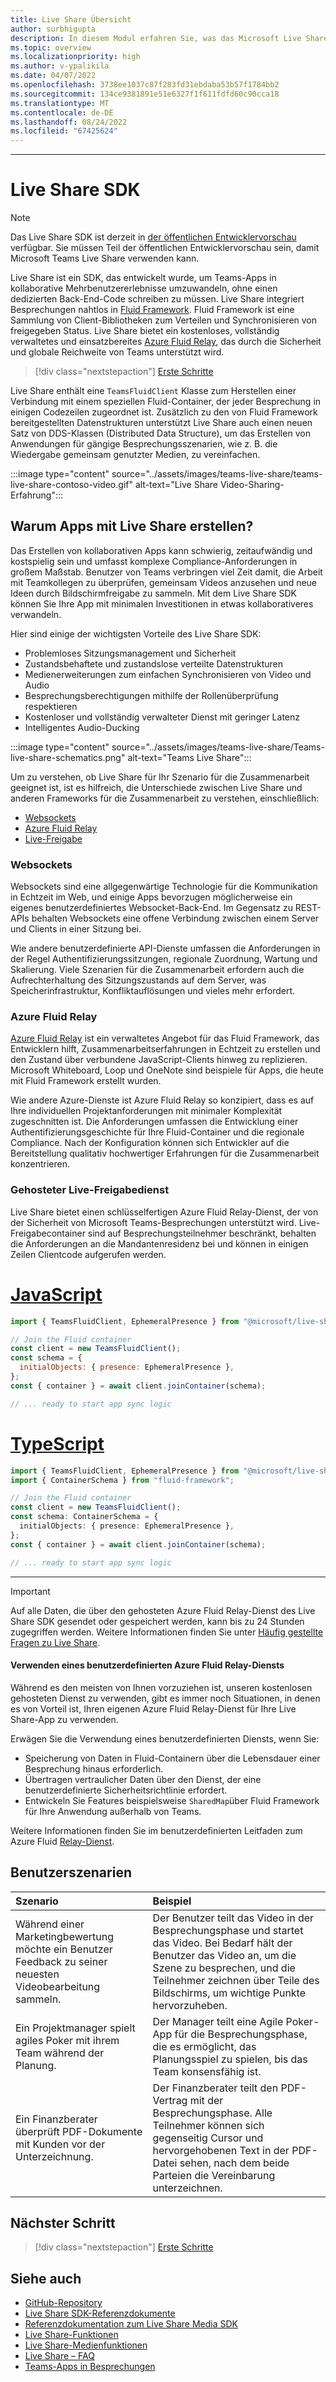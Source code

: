 ```yaml
---
title: Live Share Übersicht
author: surbhigupta
description: In diesem Modul erfahren Sie, was das Microsoft Live Share SDK und seine Benutzerszenarien sind.
ms.topic: overview
ms.localizationpriority: high
ms.author: v-ypalikila
ms.date: 04/07/2022
ms.openlocfilehash: 3738ee1037c87f283fd31ebdaba53b57f1784bb2
ms.sourcegitcommit: 134ce9381891e51e6327f1f611fdfd60c90cca18
ms.translationtype: MT
ms.contentlocale: de-DE
ms.lasthandoff: 08/24/2022
ms.locfileid: "67425624"
---
```

---

# <a name="live-share-sdk"></a>Live Share SDK

> [!NOTE]
> Das Live Share SDK ist derzeit in [der öffentlichen Entwicklervorschau](../resources/dev-preview/developer-preview-intro.md) verfügbar. Sie müssen Teil der öffentlichen Entwicklervorschau sein, damit Microsoft Teams Live Share verwenden kann.

Live Share ist ein SDK, das entwickelt wurde, um Teams-Apps in kollaborative Mehrbenutzererlebnisse umzuwandeln, ohne einen dedizierten Back-End-Code schreiben zu müssen. Live Share integriert Besprechungen nahtlos in [Fluid Framework](https://fluidframework.com/). Fluid Framework ist eine Sammlung von Client-Bibliotheken zum Verteilen und Synchronisieren von freigegeben Status. Live Share bietet ein kostenloses, vollständig verwaltetes und einsatzbereites [Azure Fluid Relay](/azure/azure-fluid-relay/), das durch die Sicherheit und globale Reichweite von Teams unterstützt wird.

> [!div class="nextstepaction"]
> [Erste Schritte](teams-live-share-quick-start.md)

Live Share enthält eine `TeamsFluidClient` Klasse zum Herstellen einer Verbindung mit einem speziellen Fluid-Container, der jeder Besprechung in einigen Codezeilen zugeordnet ist. Zusätzlich zu den von Fluid Framework bereitgestellten Datenstrukturen unterstützt Live Share auch einen neuen Satz von DDS-Klassen (Distributed Data Structure), um das Erstellen von Anwendungen für gängige Besprechungsszenarien, wie z. B. die Wiedergabe gemeinsam genutzter Medien, zu vereinfachen.

:::image type="content" source="../assets/images/teams-live-share/teams-live-share-contoso-video.gif" alt-text="Live Share Video-Sharing-Erfahrung":::

## <a name="why-build-apps-with-live-share"></a>Warum Apps mit Live Share erstellen?

Das Erstellen von kollaborativen Apps kann schwierig, zeitaufwändig und kostspielig sein und umfasst komplexe Compliance-Anforderungen in großem Maßstab. Benutzer von Teams verbringen viel Zeit damit, die Arbeit mit Teamkollegen zu überprüfen, gemeinsam Videos anzusehen und neue Ideen durch Bildschirmfreigabe zu sammeln. Mit dem Live Share SDK können Sie Ihre App mit minimalen Investitionen in etwas kollaborativeres verwandeln.

Hier sind einige der wichtigsten Vorteile des Live Share SDK:

- Problemloses Sitzungsmanagement und Sicherheit
- Zustandsbehaftete und zustandslose verteilte Datenstrukturen
- Medienerweiterungen zum einfachen Synchronisieren von Video und Audio
- Besprechungsberechtigungen mithilfe der Rollenüberprüfung respektieren
- Kostenloser und vollständig verwalteter Dienst mit geringer Latenz
- Intelligentes Audio-Ducking

:::image type="content" source="../assets/images/teams-live-share/Teams-live-share-schematics.png" alt-text="Teams Live Share":::

Um zu verstehen, ob Live Share für Ihr Szenario für die Zusammenarbeit geeignet ist, ist es hilfreich, die Unterschiede zwischen Live Share und anderen Frameworks für die Zusammenarbeit zu verstehen, einschließlich:

- [Websockets](#web-sockets)
- [Azure Fluid Relay](#azure-fluid-relay)
- [Live-Freigabe](#live-share-hosted-service)

### <a name="web-sockets"></a>Websockets

Websockets sind eine allgegenwärtige Technologie für die Kommunikation in Echtzeit im Web, und einige Apps bevorzugen möglicherweise ein eigenes benutzerdefiniertes Websocket-Back-End. Im Gegensatz zu REST-APIs behalten Websockets eine offene Verbindung zwischen einem Server und Clients in einer Sitzung bei.

Wie andere benutzerdefinierte API-Dienste umfassen die Anforderungen in der Regel Authentifizierungssitzungen, regionale Zuordnung, Wartung und Skalierung. Viele Szenarien für die Zusammenarbeit erfordern auch die Aufrechterhaltung des Sitzungszustands auf dem Server, was Speicherinfrastruktur, Konfliktauflösungen und vieles mehr erfordert.

### <a name="azure-fluid-relay"></a>Azure Fluid Relay

[Azure Fluid Relay](/azure/azure-fluid-relay/) ist ein verwaltetes Angebot für das Fluid Framework, das Entwicklern hilft, Zusammenarbeitserfahrungen in Echtzeit zu erstellen und den Zustand über verbundene JavaScript-Clients hinweg zu replizieren. Microsoft Whiteboard, Loop und OneNote sind beispiele für Apps, die heute mit Fluid Framework erstellt wurden.

Wie andere Azure-Dienste ist Azure Fluid Relay so konzipiert, dass es auf Ihre individuellen Projektanforderungen mit minimaler Komplexität zugeschnitten ist. Die Anforderungen umfassen die Entwicklung einer Authentifizierungsgeschichte für Ihre Fluid-Container und die regionale Compliance. Nach der Konfiguration können sich Entwickler auf die Bereitstellung qualitativ hochwertiger Erfahrungen für die Zusammenarbeit konzentrieren.

### <a name="live-share-hosted-service"></a>Gehosteter Live-Freigabedienst

Live Share bietet einen schlüsselfertigen Azure Fluid Relay-Dienst, der von der Sicherheit von Microsoft Teams-Besprechungen unterstützt wird. Live-Freigabecontainer sind auf Besprechungsteilnehmer beschränkt, behalten die Anforderungen an die Mandantenresidenz bei und können in einigen Zeilen Clientcode aufgerufen werden.

# <a name="javascript"></a>[JavaScript](#tab/javascript)

```javascript
import { TeamsFluidClient, EphemeralPresence } from "@microsoft/live-share";

// Join the Fluid container
const client = new TeamsFluidClient();
const schema = {
  initialObjects: { presence: EphemeralPresence },
};
const { container } = await client.joinContainer(schema);

// ... ready to start app sync logic
```

# <a name="typescript"></a>[TypeScript](#tab/typescript)

```TypeScript
import { TeamsFluidClient, EphemeralPresence } from "@microsoft/live-share";
import { ContainerSchema } from "fluid-framework";

// Join the Fluid container
const client = new TeamsFluidClient();
const schema: ContainerSchema = {
  initialObjects: { presence: EphemeralPresence },
};
const { container } = await client.joinContainer(schema);

// ... ready to start app sync logic
```

---

> [!IMPORTANT]
> Auf alle Daten, die über den gehosteten Azure Fluid Relay-Dienst des Live Share SDK gesendet oder gespeichert werden, kann bis zu 24 Stunden zugegriffen werden. Weitere Informationen finden Sie unter [Häufig gestellte Fragen zu Live Share](teams-live-share-faq.md).

#### <a name="using-a-custom-azure-fluid-relay-service"></a>Verwenden eines benutzerdefinierten Azure Fluid Relay-Diensts

Während es den meisten von Ihnen vorzuziehen ist, unseren kostenlosen gehosteten Dienst zu verwenden, gibt es immer noch Situationen, in denen es von Vorteil ist, Ihren eigenen Azure Fluid Relay-Dienst für Ihre Live Share-App zu verwenden.

Erwägen Sie die Verwendung eines benutzerdefinierten Diensts, wenn Sie:

- Speicherung von Daten in Fluid-Containern über die Lebensdauer einer Besprechung hinaus erforderlich.
- Übertragen vertraulicher Daten über den Dienst, der eine benutzerdefinierte Sicherheitsrichtlinie erfordert.
- Entwickeln Sie Features beispielsweise `SharedMap`über Fluid Framework für Ihre Anwendung außerhalb von Teams.

Weitere Informationen finden Sie im benutzerdefinierten Leitfaden zum Azure Fluid [Relay-Dienst](./teams-live-share-how-to/how-to-custom-azure-fluid-relay.md).

## <a name="user-scenarios"></a>Benutzerszenarien

| Szenario                                                                                | Beispiel                                                                                                                                                                                            |
| :-------------------------------------------------------------------------------------- | :------------------------------------------------------------------------------------------------------------------------------------------------------------------------------------------------- |
| Während einer Marketingbewertung möchte ein Benutzer Feedback zu seiner neuesten Videobearbeitung sammeln. | Der Benutzer teilt das Video in der Besprechungsphase und startet das Video. Bei Bedarf hält der Benutzer das Video an, um die Szene zu besprechen, und die Teilnehmer zeichnen über Teile des Bildschirms, um wichtige Punkte hervorzuheben. |
| Ein Projektmanager spielt agiles Poker mit ihrem Team während der Planung.                    | Der Manager teilt eine Agile Poker-App für die Besprechungsphase, die es ermöglicht, das Planungsspiel zu spielen, bis das Team konsensfähig ist.                                                                        |
| Ein Finanzberater überprüft PDF-Dokumente mit Kunden vor der Unterzeichnung.                  | Der Finanzberater teilt den PDF-Vertrag mit der Besprechungsphase. Alle Teilnehmer können sich gegenseitig Cursor und hervorgehobenen Text in der PDF-Datei sehen, nach dem beide Parteien die Vereinbarung unterzeichnen.        |

## <a name="next-step"></a>Nächster Schritt

> [!div class="nextstepaction"]
> [Erste Schritte](teams-live-share-quick-start.md)

## <a name="see-also"></a>Siehe auch

- [GitHub-Repository](https://github.com/microsoft/live-share-sdk)
- [Live Share SDK-Referenzdokumente](/javascript/api/@microsoft/live-share/)
- [Referenzdokumentation zum Live Share Media SDK](/javascript/api/@microsoft/live-share-media/)
- [Live Share-Funktionen](teams-live-share-capabilities.md)
- [Live Share-Medienfunktionen](teams-live-share-media-capabilities.md)
- [Live Share – FAQ](teams-live-share-faq.md)
- [Teams-Apps in Besprechungen](teams-apps-in-meetings.md)
